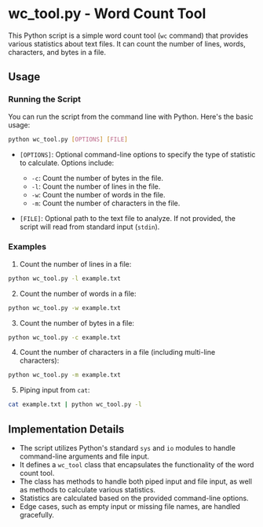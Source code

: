 # wc_tool.py - Word Count Tool

This Python script is a simple word count tool (`wc` command) that provides various statistics about text files. It can count the number of lines, words, characters, and bytes in a file.

## Usage

### Running the Script

You can run the script from the command line with Python. Here's the basic usage:

```bash
python wc_tool.py [OPTIONS] [FILE]
```

- `[OPTIONS]`: Optional command-line options to specify the type of statistic to calculate. Options include:
  - `-c`: Count the number of bytes in the file.
  - `-l`: Count the number of lines in the file.
  - `-w`: Count the number of words in the file.
  - `-m`: Count the number of characters in the file.

- `[FILE]`: Optional path to the text file to analyze. If not provided, the script will read from standard input (`stdin`).

### Examples

1. Count the number of lines in a file:
```bash
python wc_tool.py -l example.txt
```

2. Count the number of words in a file:
```bash
python wc_tool.py -w example.txt
```

3. Count the number of bytes in a file:
```bash
python wc_tool.py -c example.txt
```

4. Count the number of characters in a file (including multi-line characters):
```bash
python wc_tool.py -m example.txt
```

5. Piping input from `cat`:
```bash
cat example.txt | python wc_tool.py -l
```

## Implementation Details

- The script utilizes Python's standard `sys` and `io` modules to handle command-line arguments and file input.
- It defines a `wc_tool` class that encapsulates the functionality of the word count tool.
- The class has methods to handle both piped input and file input, as well as methods to calculate various statistics.
- Statistics are calculated based on the provided command-line options.
- Edge cases, such as empty input or missing file names, are handled gracefully.